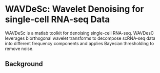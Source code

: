 # WAVDeSc: Wavelet Denoising for single-cell RNA-seq Data

WAVDeSc is a matlab toolkit for denoising single-cell RNA-seq. WAVDesC leverages biorthogonal wavelet transforms to decompose scRNA-seq data into different frequency components and applies Bayesian thresholding to remove noise.

## Background
